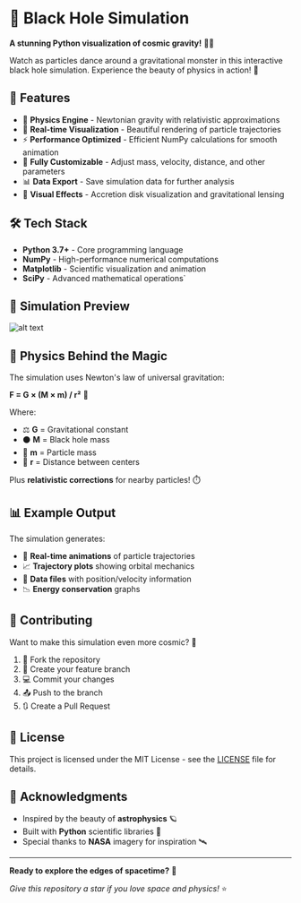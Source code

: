 # 🌌 Black Hole Simulation

**A stunning Python visualization of cosmic gravity!** 🚀✨

Watch as particles dance around a gravitational monster in this interactive black hole simulation. Experience the beauty of physics in action! 🌠

## 🌟 Features

- 🎯 **Physics Engine** - Newtonian gravity with relativistic approximations
- 🎨 **Real-time Visualization** - Beautiful rendering of particle trajectories
- ⚡ **Performance Optimized** - Efficient NumPy calculations for smooth animation
- 🔧 **Fully Customizable** - Adjust mass, velocity, distance, and other parameters
- 📊 **Data Export** - Save simulation data for further analysis
- 🌈 **Visual Effects** - Accretion disk visualization and gravitational lensing

## 🛠️ Tech Stack

- **Python 3.7+** - Core programming language
- **NumPy** - High-performance numerical computations
- **Matplotlib** - Scientific visualization and animation
- **SciPy** - Advanced mathematical operations`

## 📸 Simulation Preview

![alt text](<milkyway D=50 Rs=8 size=6000-1.jpg>)

## 🧮 Physics Behind the Magic

The simulation uses Newton's law of universal gravitation:

**F = G × (M × m) / r²** 📐

Where:
- ⚖️ **G** = Gravitational constant
- ⚫ **M** = Black hole mass
- 🔵 **m** = Particle mass
- 📏 **r** = Distance between centers

Plus **relativistic corrections** for nearby particles! ⏱️

## 📊 Example Output

The simulation generates:
- 🎥 **Real-time animations** of particle trajectories
- 📈 **Trajectory plots** showing orbital mechanics
- 💾 **Data files** with position/velocity information
- 📉 **Energy conservation** graphs

## 🤝 Contributing

Want to make this simulation even more cosmic? 🌠

1. 🍴 Fork the repository
2. 🌱 Create your feature branch
3. 💻 Commit your changes
4. 📤 Push to the branch
5. 🔃 Create a Pull Request

## 📜 License

This project is licensed under the MIT License - see the [LICENSE](LICENSE) file for details.

## 🙏 Acknowledgments

- Inspired by the beauty of **astrophysics** 🪐
- Built with **Python** scientific libraries 🐍
- Special thanks to **NASA** imagery for inspiration 🛰️

---

**Ready to explore the edges of spacetime?** 🌌

*Give this repository a star if you love space and physics!* ⭐